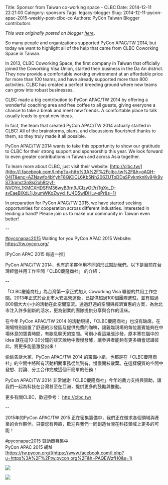 Title: Sponsor from Taiwan co-working space - CLBC
Date: 2014-12-11 22:21:00
Category: sponsors
Tags: legacy-blogger
Slug: 2014-12-11-pycon-apac-2015-weekly-post-clbc-co
Authors: PyCon Taiwan Blogger contributors

*This was originally posted on blogger [here](https://pycontw.blogspot.com/2015/02/pycon-apac-2015-weekly-post-clbc-co.html)*.

<!--more-->

So many people and organizations supported PyCon APAC/TW 2014, but today we want to highlight all of the help that came from CLBC Coworking Space in Taiwan.  

In 2013, CLBC Coworking Space, the first company in Taiwan that officially joined the Coworking Visa Union, started their business in the Da An district. They now provide a comfortable working environment at an affordable price for more than 100 teams, and have already supported more than 800 activities. CLBC has created a perfect breeding ground where new teams can grow into robust businesses.  

CLBC made a big contribution to PyCon APAC/TW 2014 by offering a wonderful coaching area and free coffee to all guests, giving everyone a chance to take a break and meet new friends. A comfortable place to talk usually leads to great new ideas.  

In fact, the team that created PyCon APAC/TW 2014 actually started in CLBC! All of the brainstorms, plans, and discussions flourished thanks to them, so they truly made it all possible.  

PyCon APAC/TW 2014 wants to take this opportunity to show our gratitude to CLBC for their strong support and sponsorship this year. We look forward to even greater contributions in Taiwan and across Asia together.  

To learn more about CLBC, just visit their website: [http://clbc.tw/](http://l.facebook.com/l.php?u=http%3A%2F%2Fclbc.tw%2F&h=oAQH-04IT&enc=AZNawfo4bYyhF8QjCiCL6Kb5Nh206ZUToDDaSPvkmknKv94k9vS73qmct3n8sj2xh8tzyf-NVOYrL1KMCXHDSFM36wyB3rn9JCIzyOt7riTgXo_D-svEaeBIXdL1jJxumWKoZwyd_fU4D5wIDHLv-sPr&s=1)  

In preparation for PyCon APAC/TW 2015, we have started seeking opportunities for cooperation across different industries. Interested in lending a hand? Please join us to make our community in Taiwan even better!  

--

[#pyconapac2015](https://www.facebook.com/hashtag/pyconapac2015) Waiting for you
PyCon APAC 2015 Website: <https://tw.pycon.org/>  

[PyCon APAC 2015 每週一推]  

PyCon APAC/TW 2014，也有許多夥伴用不同的形式幫助我們。以下是目前在台灣經營共用工作空間「CLBC慶隆商社」 的介紹：  

--

「CLBC慶隆商社」為台灣第一家正式加入 Coworking Visa 聯盟的共用工作空間。2013年正式於台北市大安區營運後，已提供超過100個團隊進駐，並有超過800個大大小小的活動在此空間竄流。透過舒適的空間與經濟實惠的方案，為台北市注入許多創新的活水，更為創業的團隊提供分享與合作的溫床。  

在今年 PyCon APAC/TW 2014 的活動現場，「CLBC慶隆商社」也沒有缺席。在現場特別設置了舒適的沙發區及提供免費的咖啡，讓親臨現場的每位嘉賓能夠在中場休息的寶貴時間，有歇息聊天的空間。可別小看這幾張沙發，原本塞在腦中的 idea 就在這10-20分鐘的談天說地中慢慢發酵，讓參與者能夠有更多機會認識彼此，將更多能量激發出來！  

偷偷告訴大家，PyCon APAC/TW 2014 的籌備小組，也都是在「CLBC慶隆商社」的空間中將所有活動相關事務從無到有，慢慢開枝散葉。在這樣優質的空間中發想、討論、分工合作完成這個不簡單的任務！  

PyCon APAC/TW 2014 非常謝謝「CLBC慶隆商社」今年的鼎力支持與贊助，讓我們一起為科技在台灣甚至在亞洲，提供更多的鼓勵與推動。  

更多有關CLBC，歡迎參考： <http://clbc.tw/>  

--  

2015年的PyCon APAC/TW 2015 正在密集籌備中，我們正在徵求各個領域與產業的合作夥伴。只要您有興趣，歡迎與我們一同創造台灣在科技領域上更多的可能！  

[#pyconapac2015](https://www.facebook.com/hashtag/pyconapac2015) 贊助商募集中  
PyCon APAC 2015 網址  
[https://tw.pycon.org/](https://www.facebook.com/l.php?u=https%3A%2F%2Ftw.pycon.org%2F&h=PAQEWzfH0&s=1)  


[![](http://3.bp.blogspot.com/-Y3FxRpM6_cI/VNTTwimT32I/AAAAAAAAUjU/BSUV5BSKdl0/s1600/esEAfQnOwZ-afku5WSZ3vkCs7zlJ209XzLY365QfHRnnNjuz7Eap4eyQnrboSnMNHKinCA%3Ds2048.jpg)](http://3.bp.blogspot.com/-Y3FxRpM6_cI/VNTTwimT32I/AAAAAAAAUjU/BSUV5BSKdl0/s1600/esEAfQnOwZ-afku5WSZ3vkCs7zlJ209XzLY365QfHRnnNjuz7Eap4eyQnrboSnMNHKinCA%3Ds2048.jpg)


[![](http://2.bp.blogspot.com/-5NLl3YtLjRI/VNTTwvWbMkI/AAAAAAAAUjY/oAE2hNdsmT0/s1600/_xkRcDnUkYqmiPADjLkh1S8n6XULRhjHFjb3MklorO3PvWcXpVRlxtVtUtUFhNVw6IPz6w%3Ds2048.jpg)](http://2.bp.blogspot.com/-5NLl3YtLjRI/VNTTwvWbMkI/AAAAAAAAUjY/oAE2hNdsmT0/s1600/_xkRcDnUkYqmiPADjLkh1S8n6XULRhjHFjb3MklorO3PvWcXpVRlxtVtUtUFhNVw6IPz6w%3Ds2048.jpg)
